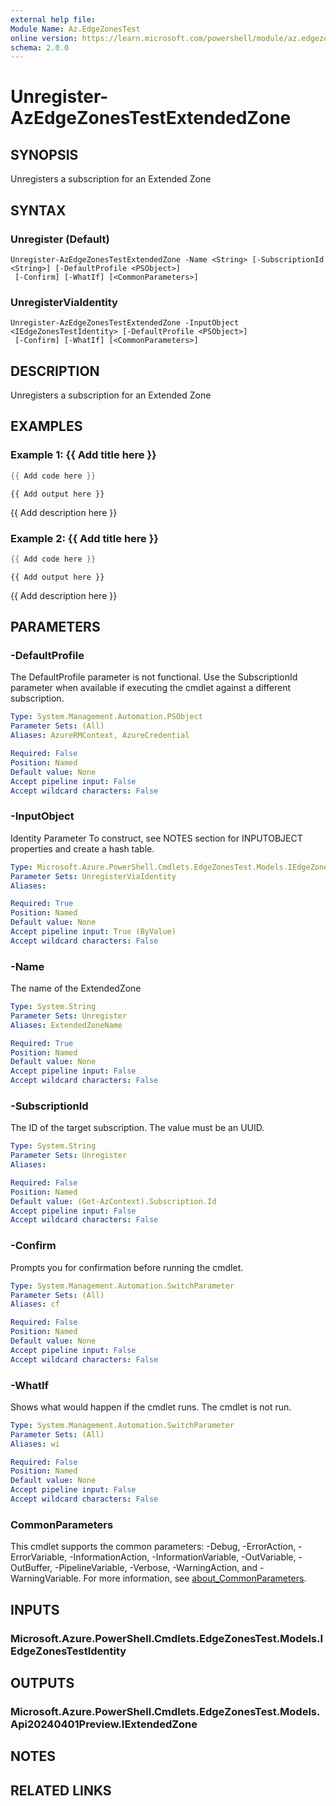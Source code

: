```yaml
---
external help file:
Module Name: Az.EdgeZonesTest
online version: https://learn.microsoft.com/powershell/module/az.edgezonestest/unregister-azedgezonestestextendedzone
schema: 2.0.0
---
```


# Unregister-AzEdgeZonesTestExtendedZone

## SYNOPSIS
Unregisters a subscription for an Extended Zone

## SYNTAX

### Unregister (Default)
```
Unregister-AzEdgeZonesTestExtendedZone -Name <String> [-SubscriptionId <String>] [-DefaultProfile <PSObject>]
 [-Confirm] [-WhatIf] [<CommonParameters>]
```

### UnregisterViaIdentity
```
Unregister-AzEdgeZonesTestExtendedZone -InputObject <IEdgeZonesTestIdentity> [-DefaultProfile <PSObject>]
 [-Confirm] [-WhatIf] [<CommonParameters>]
```

## DESCRIPTION
Unregisters a subscription for an Extended Zone

## EXAMPLES

### Example 1: {{ Add title here }}
```powershell
{{ Add code here }}
```

```output
{{ Add output here }}
```

{{ Add description here }}

### Example 2: {{ Add title here }}
```powershell
{{ Add code here }}
```

```output
{{ Add output here }}
```

{{ Add description here }}

## PARAMETERS

### -DefaultProfile
The DefaultProfile parameter is not functional.
Use the SubscriptionId parameter when available if executing the cmdlet against a different subscription.

```yaml
Type: System.Management.Automation.PSObject
Parameter Sets: (All)
Aliases: AzureRMContext, AzureCredential

Required: False
Position: Named
Default value: None
Accept pipeline input: False
Accept wildcard characters: False
```

### -InputObject
Identity Parameter
To construct, see NOTES section for INPUTOBJECT properties and create a hash table.

```yaml
Type: Microsoft.Azure.PowerShell.Cmdlets.EdgeZonesTest.Models.IEdgeZonesTestIdentity
Parameter Sets: UnregisterViaIdentity
Aliases:

Required: True
Position: Named
Default value: None
Accept pipeline input: True (ByValue)
Accept wildcard characters: False
```

### -Name
The name of the ExtendedZone

```yaml
Type: System.String
Parameter Sets: Unregister
Aliases: ExtendedZoneName

Required: True
Position: Named
Default value: None
Accept pipeline input: False
Accept wildcard characters: False
```

### -SubscriptionId
The ID of the target subscription.
The value must be an UUID.

```yaml
Type: System.String
Parameter Sets: Unregister
Aliases:

Required: False
Position: Named
Default value: (Get-AzContext).Subscription.Id
Accept pipeline input: False
Accept wildcard characters: False
```

### -Confirm
Prompts you for confirmation before running the cmdlet.

```yaml
Type: System.Management.Automation.SwitchParameter
Parameter Sets: (All)
Aliases: cf

Required: False
Position: Named
Default value: None
Accept pipeline input: False
Accept wildcard characters: False
```

### -WhatIf
Shows what would happen if the cmdlet runs.
The cmdlet is not run.

```yaml
Type: System.Management.Automation.SwitchParameter
Parameter Sets: (All)
Aliases: wi

Required: False
Position: Named
Default value: None
Accept pipeline input: False
Accept wildcard characters: False
```

### CommonParameters
This cmdlet supports the common parameters: -Debug, -ErrorAction, -ErrorVariable, -InformationAction, -InformationVariable, -OutVariable, -OutBuffer, -PipelineVariable, -Verbose, -WarningAction, and -WarningVariable. For more information, see [about_CommonParameters](http://go.microsoft.com/fwlink/?LinkID=113216).

## INPUTS

### Microsoft.Azure.PowerShell.Cmdlets.EdgeZonesTest.Models.IEdgeZonesTestIdentity

## OUTPUTS

### Microsoft.Azure.PowerShell.Cmdlets.EdgeZonesTest.Models.Api20240401Preview.IExtendedZone

## NOTES

## RELATED LINKS

